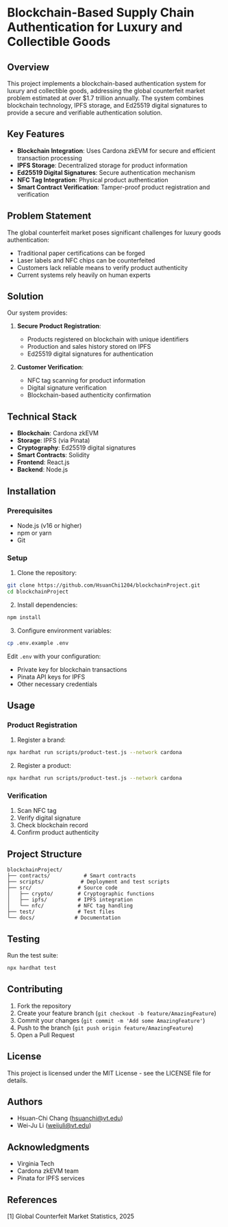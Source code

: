 # Blockchain-Based Supply Chain Authentication for Luxury and Collectible Goods

## Overview
This project implements a blockchain-based authentication system for luxury and collectible goods, addressing the global counterfeit market problem estimated at over $1.7 trillion annually. The system combines blockchain technology, IPFS storage, and Ed25519 digital signatures to provide a secure and verifiable authentication solution.

## Key Features
- **Blockchain Integration**: Uses Cardona zkEVM for secure and efficient transaction processing
- **IPFS Storage**: Decentralized storage for product information
- **Ed25519 Digital Signatures**: Secure authentication mechanism
- **NFC Tag Integration**: Physical product authentication
- **Smart Contract Verification**: Tamper-proof product registration and verification

## Problem Statement
The global counterfeit market poses significant challenges for luxury goods authentication:
- Traditional paper certifications can be forged
- Laser labels and NFC chips can be counterfeited
- Customers lack reliable means to verify product authenticity
- Current systems rely heavily on human experts

## Solution
Our system provides:
1. **Secure Product Registration**:
   - Products registered on blockchain with unique identifiers
   - Production and sales history stored on IPFS
   - Ed25519 digital signatures for authentication

2. **Customer Verification**:
   - NFC tag scanning for product information
   - Digital signature verification
   - Blockchain-based authenticity confirmation

## Technical Stack
- **Blockchain**: Cardona zkEVM
- **Storage**: IPFS (via Pinata)
- **Cryptography**: Ed25519 digital signatures
- **Smart Contracts**: Solidity
- **Frontend**: React.js
- **Backend**: Node.js

## Installation

### Prerequisites
- Node.js (v16 or higher)
- npm or yarn
- Git

### Setup
1. Clone the repository:
```bash
git clone https://github.com/HsuanChi1204/blockchainProject.git
cd blockchainProject
```

2. Install dependencies:
```bash
npm install
```

3. Configure environment variables:
```bash
cp .env.example .env
```
Edit `.env` with your configuration:
- Private key for blockchain transactions
- Pinata API keys for IPFS
- Other necessary credentials

## Usage

### Product Registration
1. Register a brand:
```bash
npx hardhat run scripts/product-test.js --network cardona
```

2. Register a product:
```bash
npx hardhat run scripts/product-test.js --network cardona
```

### Verification
1. Scan NFC tag
2. Verify digital signature
3. Check blockchain record
4. Confirm product authenticity

## Project Structure
```
blockchainProject/
├── contracts/           # Smart contracts
├── scripts/            # Deployment and test scripts
├── src/               # Source code
│   ├── crypto/        # Cryptographic functions
│   ├── ipfs/          # IPFS integration
│   └── nfc/           # NFC tag handling
├── test/              # Test files
└── docs/             # Documentation
```

## Testing
Run the test suite:
```bash
npx hardhat test
```

## Contributing
1. Fork the repository
2. Create your feature branch (`git checkout -b feature/AmazingFeature`)
3. Commit your changes (`git commit -m 'Add some AmazingFeature'`)
4. Push to the branch (`git push origin feature/AmazingFeature`)
5. Open a Pull Request

## License
This project is licensed under the MIT License - see the LICENSE file for details.

## Authors
- Hsuan-Chi Chang (hsuanchi@vt.edu)
- Wei-Ju Li (weijuli@vt.edu)

## Acknowledgments
- Virginia Tech
- Cardona zkEVM team
- Pinata for IPFS services

## References
[1] Global Counterfeit Market Statistics, 2025
